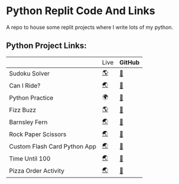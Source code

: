 # Python Replit Code And Links
A repo to house some replit projects where I write lots of my python.

## Python Project Links:

<table class="tg">
<thead>
  <tr>
    <th class="tg-0lax"></th>
    <th class="tg-0lax"><span style="font-weight:400;font-style:normal">Live</span></th>
    <th class="tg-0lax">GitHub</th>
  </tr>
</thead>
<tbody>
  <tr>
    <td class="tg-0lax">Sudoku Solver</td>
    <td class="tg-0lax"><a href="https://replit.com/@fullstack11235/Sudoku-1#main.py" target="_blank" rel="noopener noreferrer">🌎</td>
    <td class="tg-0lax"><a href="https://github.com/mathcodes/PythonReplitCodeAndLinks/tree/main/SudokuSolver" target="_blank" rel="noopener noreferrer">📂</a></td>
  </tr>
  <tr>
    <td class="tg-0lax">Can I Ride?</td>
    <td class="tg-0lax"><a href="https://replit.com/@fullstack11235/Can-I-Ride-START#main.py" target="_blank" rel="noopener noreferrer">🌏</a></td>
    <td class="tg-0lax"><a href="https://github.com/mathcodes/PythonReplitCodeAndLinks/tree/main/CanIRide">📂</a></td>
  </tr>
  <tr>
    <td class="tg-0lax">Python Practice</td>
    <td class="tg-0lax">🌍</td>
    <td class="tg-0lax"><a href="https://github.com/mathcodes/PythonReplitCodeAndLinks/tree/main/PythonPractice">📂</a></td>
  </tr>
  <tr>
    <td class="tg-0lax">Fizz Buzz</td>
    <td class="tg-0lax"><a href="https://replit.com/@fullstack11235/FizzBuzz">🌎</a></td>
    <td class="tg-0lax"><a href="https://github.com/mathcodes/PythonReplitCodeAndLinks/tree/main/FizzBuzz">📂</a></td>
  </tr>
  <tr>
    <td class="tg-0lax">Barnsley Fern</td>
    <td class="tg-7h26"><a href="https://replit.com/@fullstack11235/The-Barnsley-fern-in-Python#main.py" target="_blank" rel="noopener noreferrer">🌏</a></td>
    <td class="tg-0lax"><a href="https://github.com/mathcodes/PythonReplitCodeAndLinks/tree/main/BarnsleyFern">📂</a></td>
  </tr>
  <tr>
    <td class="tg-0lax">Rock Paper Scissors</td>
    <td class="tg-7h26"><a href="https://replit.com/@fullstack11235/RockPaperScissors#main.py" target="_blank" rel="noopener noreferrer">🌏</a></td>
    <td class="tg-0lax"><a href="https://github.com/mathcodes/PythonReplitCodeAndLinks/tree/main/RockPaperScissors">📂</a></td>
  </tr>
    <tr>
    <td class="tg-0lax">Custom Flash Card Python App</td>
    <td class="tg-7h26"><a href="https://replit.com/@fullstack11235/CustomFlashCardPythonApp?v=1" target="_blank" rel="noopener noreferrer">🌏</a></td>
    <td class="tg-0lax"><a href="https://github.com/mathcodes/PythonReplitCodeAndLinks/tree/main/CustomFlashCardPythonApp">📂</a></td>
  </tr>
  <tr>
    <td class="tg-0lax">Time Until 100</td>
    <td class="tg-7h26"><a href="https://replit.com/@fullstack11235/lifeinweeksSTART?v=1" target="_blank" rel="noopener noreferrer">🌏</a></td>
    <td class="tg-0lax"><a href="https://github.com/mathcodes/PythonReplitCodeAndLinks/tree/main/TimeUntil100">📂</a></td>
  </tr>
  <tr>
    <td class="tg-0lax">Pizza Order Activity</td>
    <td class="tg-7h26"><a href="https://replit.com/@fullstack11235/pizza-order-START" target="_blank" rel="noopener noreferrer">🌏</a></td>
    <td class="tg-0lax"><a href="https://github.com/mathcodes/PythonReplitCodeAndLinks/tree/main/PizzaOrder">📂</a></td>
  </tr>
</tbody>
</table>
